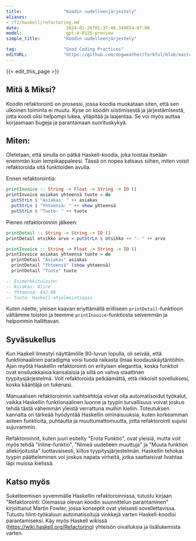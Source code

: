 ```yaml
---
title:                "Koodin uudelleenjärjestely"
aliases:
- /fi/haskell/refactoring.md
date:                  2024-01-26T01:37:46.349654-07:00
model:                 gpt-4-0125-preview
simple_title:         "Koodin uudelleenjärjestely"

tag:                  "Good Coding Practices"
editURL:              "https://github.com/dogweather/forkful/blob/master/content/fi/haskell/refactoring.md"
---
```


{{< edit_this_page >}}

## Mitä & Miksi?
Koodin refaktorointi on prosessi, jossa koodia muokataan siten, että sen ulkoinen toiminta ei muutu. Kyse on koodin siistimisestä ja järjestämisestä, jotta koodi olisi helpompi lukea, ylläpitää ja laajentaa. Se voi myös auttaa korjaamaan bugeja ja parantamaan suorituskykyä.

## Miten:
Oletetaan, että sinulla on pätkä Haskell-koodia, joka toistaa itseään enemmän kuin lempikappaleesi. Tässä on nopea katsaus siihen, miten voisit refaktoroida sitä funktioiden avulla.

Ennen refaktorointia:

```haskell
printInvoice :: String -> Float -> String -> IO ()
printInvoice asiakas yhteensä tuote = do
  putStrLn $ "Asiakas: " ++ asiakas
  putStrLn $ "Yhteensä: " ++ show yhteensä
  putStrLn $ "Tuote: " ++ tuote
```

Pienen refaktoroinnin jälkeen:

```haskell
printDetail :: String -> String -> IO ()
printDetail otsikko arvo = putStrLn $ otsikko ++ ": " ++ arvo

printInvoice :: String -> Float -> String -> IO ()
printInvoice asiakas yhteensä tuote = do
  printDetail "Asiakas" asiakas
  printDetail "Yhteensä" (show yhteensä)
  printDetail "Tuote" tuote

-- Esimerkkituloste:
-- Asiakas: Alice
-- Yhteensä: $42.00
-- Tuote: Haskell-ohjelmointiopas
```

Kuten näette, yleisen kaavan eriyttämällä erilliseen `printDetail`-funktioon vältämme toiston ja teemme `printInvoice`-funktiosta selvemmän ja helpommin hallittavan.

## Syväsukellus
Kun Haskell ilmestyi näyttämölle 80-luvun lopulla, oli selvää, että funktionaalinen paradigma voisi tuoda raikasta ilmaa koodauskäytäntöihin. Ajan myötä Haskellin refaktorointi on erityisen eleganttia, koska funktiot ovat ensiluokkaisia kansalaisia ja sillä on vahva staattinen tyypitysjärjestelmä. Voit refaktoroida pelkäämättä, että rikkoisit sovelluksesi, koska kääntäjä on tukenasi.

Manuaalisen refaktoroinnin vaihtoehtoja voivat olla automatisoidut työkalut, vaikka Haskellin funktionaalinen luonne ja tyypin turvallisuus voivat joskus tehdä tästä vähemmän yleistä verrattuna muihin kieliin. Toteutuksen kannalta on tärkeää hyödyntää Haskellin ominaisuuksia, kuten korkeamman asteen funktioita, puhtautta ja muuttumattomuutta, jotta refaktorointi sujuisi sujuvammin.

Refaktoroinnit, kuten juuri esitelty "Erota Funktio", ovat yleisiä, mutta voit myös tehdä "Inline-funktio", "Nimeä uudelleen muuttuja" ja "Muuta funktion allekirjoitusta" luottavaisesti, kiitos tyypitysjärjestelmän. Haskellin tehokas tyypin päätteleminen voi joskus napata virheitä, jotka saattaisivat livahtaa läpi muissa kielissä.

## Katso myös
Sukelteemisen syvemmälle Haskellin refaktoroinnissa, tutustu kirjaan "Refaktorointi: Olemassa olevan koodin suunnittelun parantaminen" kirjoittanut Martin Fowler, jossa konseptit ovat yleisesti sovellettavissa. Tutustu hlint-työkaluun automatisoituja vinkkejä varten Haskell-koodisi parantamiseksi. Käy myös Haskell wikissä (https://wiki.haskell.org/Refactoring) yhteisön oivalluksia ja lisälukemista varten.
